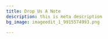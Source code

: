 ```yaml
---
title: Drop Us A Note
description: this is meta description
bg_image: imageedit_1_9915574993.png

---
```

